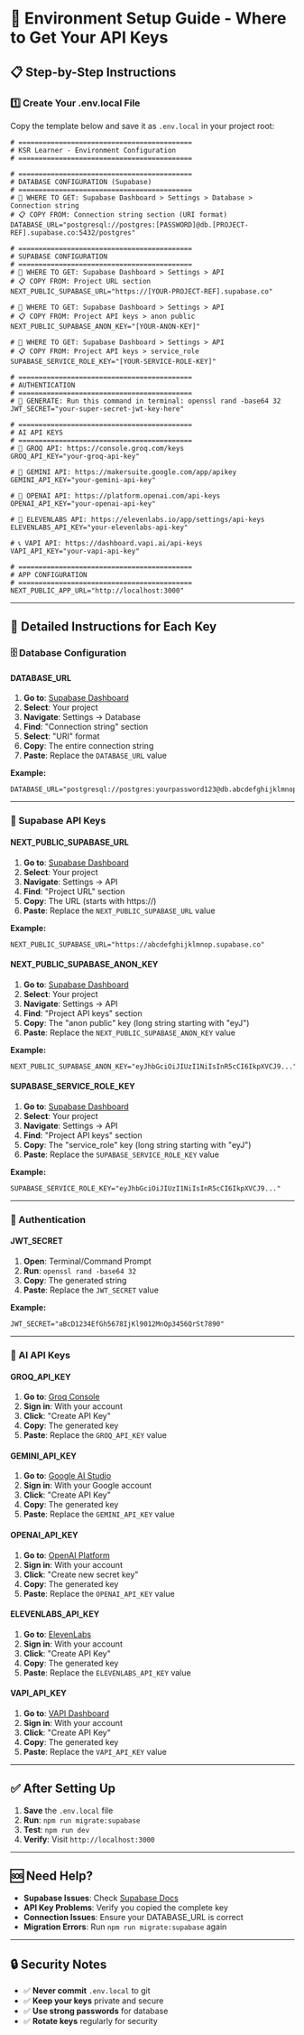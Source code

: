 # 🔧 Environment Setup Guide - Where to Get Your API Keys

## 📋 Step-by-Step Instructions

### 1️⃣ **Create Your .env.local File**
Copy the template below and save it as `.env.local` in your project root:

```env
# ===========================================
# KSR Learner - Environment Configuration
# ===========================================

# ===========================================
# DATABASE CONFIGURATION (Supabase)
# ===========================================
# 📍 WHERE TO GET: Supabase Dashboard > Settings > Database > Connection string
# 📋 COPY FROM: Connection string section (URI format)
DATABASE_URL="postgresql://postgres:[PASSWORD]@db.[PROJECT-REF].supabase.co:5432/postgres"

# ===========================================
# SUPABASE CONFIGURATION
# ===========================================
# 📍 WHERE TO GET: Supabase Dashboard > Settings > API
# 📋 COPY FROM: Project URL section
NEXT_PUBLIC_SUPABASE_URL="https://[YOUR-PROJECT-REF].supabase.co"

# 📍 WHERE TO GET: Supabase Dashboard > Settings > API
# 📋 COPY FROM: Project API keys > anon public
NEXT_PUBLIC_SUPABASE_ANON_KEY="[YOUR-ANON-KEY]"

# 📍 WHERE TO GET: Supabase Dashboard > Settings > API
# 📋 COPY FROM: Project API keys > service_role
SUPABASE_SERVICE_ROLE_KEY="[YOUR-SERVICE-ROLE-KEY]"

# ===========================================
# AUTHENTICATION
# ===========================================
# 🔐 GENERATE: Run this command in terminal: openssl rand -base64 32
JWT_SECRET="your-super-secret-jwt-key-here"

# ===========================================
# AI API KEYS
# ===========================================
# 🤖 GROQ API: https://console.groq.com/keys
GROQ_API_KEY="your-groq-api-key"

# 🤖 GEMINI API: https://makersuite.google.com/app/apikey
GEMINI_API_KEY="your-gemini-api-key"

# 🤖 OPENAI API: https://platform.openai.com/api-keys
OPENAI_API_KEY="your-openai-api-key"

# 🎵 ELEVENLABS API: https://elevenlabs.io/app/settings/api-keys
ELEVENLABS_API_KEY="your-elevenlabs-api-key"

# 📞 VAPI API: https://dashboard.vapi.ai/api-keys
VAPI_API_KEY="your-vapi-api-key"

# ===========================================
# APP CONFIGURATION
# ===========================================
NEXT_PUBLIC_APP_URL="http://localhost:3000"
```

---

## 🎯 **Detailed Instructions for Each Key**

### **🗄️ Database Configuration**

#### **DATABASE_URL**
1. **Go to**: [Supabase Dashboard](https://supabase.com/dashboard)
2. **Select**: Your project
3. **Navigate**: Settings → Database
4. **Find**: "Connection string" section
5. **Select**: "URI" format
6. **Copy**: The entire connection string
7. **Paste**: Replace the `DATABASE_URL` value

**Example:**
```
DATABASE_URL="postgresql://postgres:yourpassword123@db.abcdefghijklmnop.supabase.co:5432/postgres"
```

---

### **🔑 Supabase API Keys**

#### **NEXT_PUBLIC_SUPABASE_URL**
1. **Go to**: [Supabase Dashboard](https://supabase.com/dashboard)
2. **Select**: Your project
3. **Navigate**: Settings → API
4. **Find**: "Project URL" section
5. **Copy**: The URL (starts with https://)
6. **Paste**: Replace the `NEXT_PUBLIC_SUPABASE_URL` value

**Example:**
```
NEXT_PUBLIC_SUPABASE_URL="https://abcdefghijklmnop.supabase.co"
```

#### **NEXT_PUBLIC_SUPABASE_ANON_KEY**
1. **Go to**: [Supabase Dashboard](https://supabase.com/dashboard)
2. **Select**: Your project
3. **Navigate**: Settings → API
4. **Find**: "Project API keys" section
5. **Copy**: The "anon public" key (long string starting with "eyJ")
6. **Paste**: Replace the `NEXT_PUBLIC_SUPABASE_ANON_KEY` value

**Example:**
```
NEXT_PUBLIC_SUPABASE_ANON_KEY="eyJhbGciOiJIUzI1NiIsInR5cCI6IkpXVCJ9..."
```

#### **SUPABASE_SERVICE_ROLE_KEY**
1. **Go to**: [Supabase Dashboard](https://supabase.com/dashboard)
2. **Select**: Your project
3. **Navigate**: Settings → API
4. **Find**: "Project API keys" section
5. **Copy**: The "service_role" key (long string starting with "eyJ")
6. **Paste**: Replace the `SUPABASE_SERVICE_ROLE_KEY` value

**Example:**
```
SUPABASE_SERVICE_ROLE_KEY="eyJhbGciOiJIUzI1NiIsInR5cCI6IkpXVCJ9..."
```

---

### **🔐 Authentication**

#### **JWT_SECRET**
1. **Open**: Terminal/Command Prompt
2. **Run**: `openssl rand -base64 32`
3. **Copy**: The generated string
4. **Paste**: Replace the `JWT_SECRET` value

**Example:**
```
JWT_SECRET="aBcD1234EfGh5678IjKl9012MnOp3456QrSt7890"
```

---

### **🤖 AI API Keys**

#### **GROQ_API_KEY**
1. **Go to**: [Groq Console](https://console.groq.com/keys)
2. **Sign in**: With your account
3. **Click**: "Create API Key"
4. **Copy**: The generated key
5. **Paste**: Replace the `GROQ_API_KEY` value

#### **GEMINI_API_KEY**
1. **Go to**: [Google AI Studio](https://makersuite.google.com/app/apikey)
2. **Sign in**: With your Google account
3. **Click**: "Create API Key"
4. **Copy**: The generated key
5. **Paste**: Replace the `GEMINI_API_KEY` value

#### **OPENAI_API_KEY**
1. **Go to**: [OpenAI Platform](https://platform.openai.com/api-keys)
2. **Sign in**: With your account
3. **Click**: "Create new secret key"
4. **Copy**: The generated key
5. **Paste**: Replace the `OPENAI_API_KEY` value

#### **ELEVENLABS_API_KEY**
1. **Go to**: [ElevenLabs](https://elevenlabs.io/app/settings/api-keys)
2. **Sign in**: With your account
3. **Click**: "Create API Key"
4. **Copy**: The generated key
5. **Paste**: Replace the `ELEVENLABS_API_KEY` value

#### **VAPI_API_KEY**
1. **Go to**: [VAPI Dashboard](https://dashboard.vapi.ai/api-keys)
2. **Sign in**: With your account
3. **Click**: "Create API Key"
4. **Copy**: The generated key
5. **Paste**: Replace the `VAPI_API_KEY` value

---

## ✅ **After Setting Up**

1. **Save** the `.env.local` file
2. **Run**: `npm run migrate:supabase`
3. **Test**: `npm run dev`
4. **Verify**: Visit `http://localhost:3000`

---

## 🆘 **Need Help?**

- **Supabase Issues**: Check [Supabase Docs](https://supabase.com/docs)
- **API Key Problems**: Verify you copied the complete key
- **Connection Issues**: Ensure your DATABASE_URL is correct
- **Migration Errors**: Run `npm run migrate:supabase` again

---

## 🔒 **Security Notes**

- ✅ **Never commit** `.env.local` to git
- ✅ **Keep your keys** private and secure
- ✅ **Use strong passwords** for database
- ✅ **Rotate keys** regularly for security
